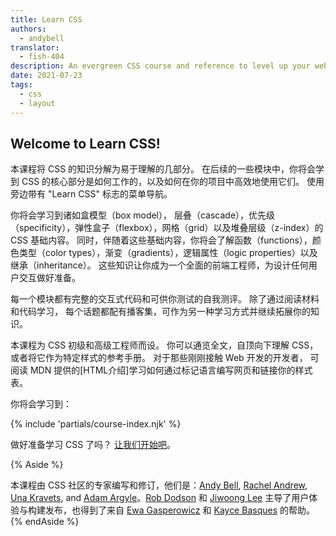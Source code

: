 ```yaml
---
title: Learn CSS
authors:
  - andybell
translator:
  - fish-404
description: An evergreen CSS course and reference to level up your web styling expertise.
date: 2021-07-23
tags:
  - css
  - layout
---
```


## Welcome to Learn CSS!

<!--
This course breaks down the fundamentals of CSS into digestible,
easy to understand pieces.
Over the next few modules,
you'll learn how the core aspects of CSS work and how to use them effectively in your projects. Use the menu pane by the "Learn CSS" logo to navigate the modules.
-->
本课程将 CSS 的知识分解为易于理解的几部分。
在后续的一些模块中，你将会学到 CSS 的核心部分是如何工作的，以及如何在你的项目中高效地使用它们。
使用旁边带有 "Learn CSS" 标志的菜单导航。

<!--
You'll learn CSS fundamentals like the box model, cascade and specificity, flexbox, grid and z-index.
And, along with these fundamentals,
you'll learn about functions, color types, gradients, logical properties and inheritance
to make you a well-rounded front-end developer,
ready to take on any user interface.
-->
你将会学习到诸如盒模型（box model）， 层叠（cascade），优先级（specificity），弹性盒子（flexbox），网格（grid）以及堆叠层级（z-index）的 CSS 基础内容。
同时，伴随着这些基础内容，你将会了解函数（functions），颜色类型（color types），渐变（gradients），逻辑属性（logic properties）以及继承（inheritance）。
这些知识让你成为一个全面的前端工程师，为设计任何用户交互做好准备。

<!--
Each module is full of interactive demos and self-assessments for you to test your knowledge.
In addition to learning through reading and demos,
there is an accompanying podcast episode for each topic as another way to learn and continue expanding your knowledge.
-->
每一个模块都有完整的交互式代码和可供你测试的自我测评。
除了通过阅读材料和代码学习，
每个话题都配有播客集，可作为另一种学习方式并继续拓展你的知识。

<!--
This course is created for beginner and advanced CSS developers alike.
You can go through the series from start to finish
to get a general understanding of CSS from top to bottom,
or you can use it as a reference for specific styling subjects.
For those new to web development overall, check out the
[intro to HTML](https://developer.mozilla.org/en-US/docs/Learn/HTML/Introduction_to_HTML)
course from MDN to learn all about how to write markup and link your stylesheets.
-->
本课程为 CSS 初级和高级工程师而设。
你可以通览全文，自顶向下理解 CSS，或者将它作为特定样式的参考手册。
对于那些刚刚接触 Web 开发的开发者，
可阅读 MDN 提供的[HTML介绍]学习如何通过标记语言编写网页和链接你的样式表。

<!-- Here's what you'll learn: -->
你将会学习到：

{% include 'partials/course-index.njk' %}

<!-- So, are you ready to learn CSS? [Let's get started](/learn/css/box-model/). -->
做好准备学习 CSS 了吗？ [让我们开始吧](/learn/css/box-model/)。

{% Aside %}
<!-- This course is written and edited by CSS community experts: <a href="https://twitter.com/piccalilli_">Andy Bell</a>, <a href="https://twitter.com/rachelandrew">Rachel Andrew</a>, <a href="https://twitter.com/Una">Una Kravets</a>, and <a href="https://twitter.com/argyleink">Adam Argyle</a>. <a href="https://twitter.com/rob_dodson">Rob Dodson</a> and <a href="https://twitter.com/jiwoong">Jiwoong Lee</a> shepherded the UX & production build, along with help from <a href="https://twitter.com/devnook">Ewa Gasperowicz</a> and <a href="https://twitter.com/piccalilli_">Kayce Basques</a>. -->
本课程由 CSS 社区的专家编写和修订，他们是：<a href="https://twitter.com/piccalilli_">Andy Bell</a>, <a href="https://twitter.com/rachelandrew">Rachel Andrew</a>, <a href="https://twitter.com/Una">Una Kravets</a>, and <a href="https://twitter.com/argyleink">Adam Argyle</a>。<a href="https://twitter.com/rob_dodson">Rob Dodson</a> 和 <a href="https://twitter.com/jiwoong">Jiwoong Lee</a> 主导了用户体验与构建发布，也得到了来自 <a href="https://twitter.com/devnook">Ewa Gasperowicz</a> 和 <a href="https://twitter.com/piccalilli_">Kayce Basques</a>  的帮助。
{% endAside %}
